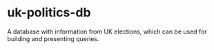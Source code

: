 # uk-politics-db
A database with information from UK elections, which can be used for building and presenting queries.

